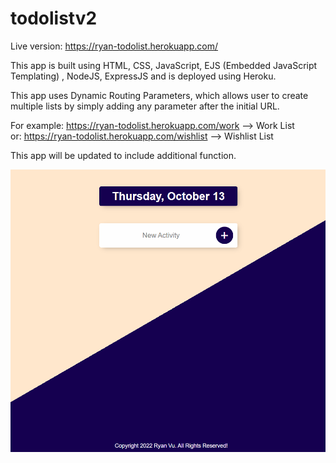 # todolistv2

Live version: https://ryan-todolist.herokuapp.com/

This app is built using HTML, CSS, JavaScript, EJS (Embedded JavaScript Templating) , NodeJS, ExpressJS and is deployed using Heroku.

This app uses Dynamic Routing Parameters, which allows user to create multiple lists by simply adding any parameter after the initial URL.

For example: https://ryan-todolist.herokuapp.com/work --> Work List  
or: https://ryan-todolist.herokuapp.com/wishlist --> Wishlist List

This app will be updated to include additional function.

![](screenshot.png)
